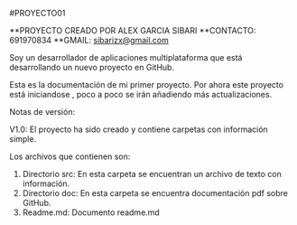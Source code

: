 #PROYECTO01

**PROYECTO CREADO POR ALEX GARCIA SIBARI **CONTACTO: 691970834 **GMAIL: sibarizx@gmail.com

Soy un desarrollador de aplicaciones multiplataforma que está desarrollando un nuevo proyecto en GitHub.

Esta es la documentación de mi primer proyecto. Por ahora este proyecto está iniciandose , poco a poco se irán añadiendo más actualizaciones.

Notas de versión:

V1.0: El proyecto ha sido creado y contiene carpetas con información simple.

Los archivos que contienen son:

1. Directorio src: En esta carpeta se encuentran un archivo de texto con información.
2. Directorio doc: En esta carpeta se encuentra documentación pdf sobre GitHub.
3. Readme.md: Documento readme.md

